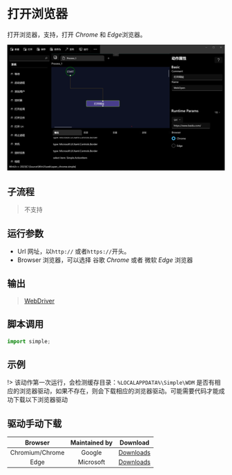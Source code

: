 # 打开浏览器 
打开浏览器，支持，打开 *Chrome* 和 *Edge*浏览器。

![action](./images/01.png ':size=90%')

## 子流程
> 不支持


## 运行参数

* Url 网址，以`http://` 或者`https://`开头。
* Browser 浏览器，可以选择 谷歌 *Chrome* 或者 微软 *Edge* 浏览器


## 输出

>    [WebDriver](./types/WebDriver.md)


## 脚本调用

```python
import simple;

```

## 示例

!> 该动作第一次运行，会检测缓存目录：`%LOCALAPPDATA%\Simple\WDM` 是否有相应的浏览器驱动，如果不存在，则会下载相应的浏览器驱动。可能需要代码才能成功下载以下浏览器驱动

## 驱动手动下载

|     Browser     | Maintained by | Download                                                                           |
| :-------------: | :-----------: | ---------------------------------------------------------------------------------- |
| Chromium/Chrome |    Google     | [Downloads](https://chromedriver.chromium.org/downloads)                           |
|      Edge       |   Microsoft   | [Downloads](https://developer.microsoft.com/en-us/microsoft-edge/tools/webdriver/) |
